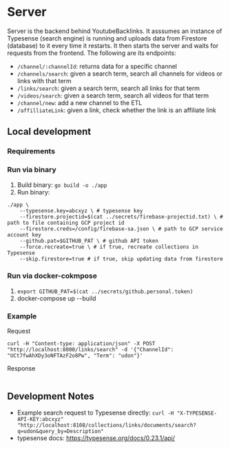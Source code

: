 # Server

Server is the backend behind YoutubeBacklinks. It asssumes an instance of Typesense (search engine) is running and uploads data from Firestore (database) to it every time it restarts. It then starts the server and waits for requests from the frontend. The following are its endpoints:
- `/channel/:channelId`: returns data for a specific channel 
- `/channels/search`: given a search term, search all channels for videos or links with that term
- `/links/search`: given a search term, search all links for that term
- `/videos/search`: given a search term, search all videos for that term 
- `/channel/new`: add a new channel to the ETL
- `/affilliateLink`: given a link, check whether the link is an affiliate link

## Local development

### Requirements 


### Run via binary
1. Build binary: `go build -o ./app`
2. Run binary:
``` golang
./app \
    --typesense.key=abcxyz \ # typesense key 
    --firestore.projectid=$(cat ../secrets/firebase-projectid.txt) \ # path to file containing GCP project id
    --firestore.creds=/config/firebase-sa.json \ # path to GCP service account key
    --github.pat=$GITHUB_PAT \ # github API token
    --force.recreate=true \ # if true, recreate collections in Typesense 
    --skip.firestore=true # if true, skip updating data from firestore
```

### Run via docker-cokmpose 
1. `export GITHUB_PAT=$(cat ../secrets/github.personal.token)`
2. docker-compose up --build

### Example
Request
```
curl -H "Content-type: application/json" -X POST "http://localhost:8000/links/search" -d '{"ChannelId": "UCt7fwAhXDy3oNFTAzF2o8Pw", "Term": "udon"}'
```

Response
```
```

## Development Notes 
- Example search request to Typesense directly: 
`curl -H "X-TYPESENSE-API-KEY:abcxyz" "http://localhost:8108/collections/links/documents/search?q=udon&query_by=Description"`
- typesense docs: https://typesense.org/docs/0.23.1/api/